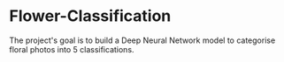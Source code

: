 # Flower-Classification
The project's goal is to build a Deep Neural Network model to categorise floral photos into 5 classifications.
